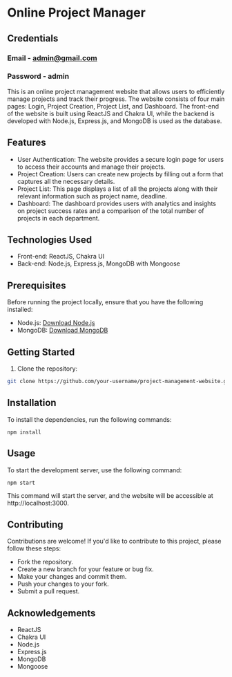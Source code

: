# Online Project Manager

## Credentials
### Email - admin@gmail.com
### Password - admin

This is an online project management website that allows users to efficiently manage projects and track their progress. The website consists of four main pages: Login, Project Creation, Project List, and Dashboard. The front-end of the website is built using ReactJS and Chakra UI, while the backend is developed with Node.js, Express.js, and MongoDB is used as the database.

## Features

- User Authentication: The website provides a secure login page for users to access their accounts and manage their projects.
- Project Creation: Users can create new projects by filling out a form that captures all the necessary details.
- Project List: This page displays a list of all the projects along with their relevant information such as project name, deadline.
- Dashboard: The dashboard provides users with analytics and insights on project success rates and a comparison of the total number of projects in each department.

## Technologies Used

- Front-end: ReactJS, Chakra UI
- Back-end: Node.js, Express.js, MongoDB with Mongoose

## Prerequisites

Before running the project locally, ensure that you have the following installed:

- Node.js: [Download Node.js](https://nodejs.org/en/download/)
- MongoDB: [Download MongoDB](https://www.mongodb.com/try/download/community)

## Getting Started

1. Clone the repository:

```bash
git clone https://github.com/your-username/project-management-website.git
```
## Installation

To install the dependencies, run the following commands:
```
npm install
```
## Usage

To start the development server, use the following command:

```
npm start
```
This command will start the server, and the website will be accessible at http://localhost:3000.

## Contributing

Contributions are welcome! If you'd like to contribute to this project, please follow these steps:

- Fork the repository.
- Create a new branch for your feature or bug fix.
- Make your changes and commit them.
- Push your changes to your fork.
- Submit a pull request.

## Acknowledgements
- ReactJS
- Chakra UI
- Node.js
- Express.js
- MongoDB
- Mongoose
